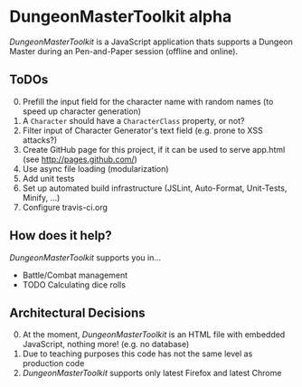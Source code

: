 DungeonMasterToolkit **alpha**
==============================

*DungeonMasterToolkit* is a JavaScript application thats supports a Dungeon Master during an Pen-and-Paper session (offline and online).

ToDOs
-----
0. Prefill the input field for the character name with random names (to speed up character generation)
0. A `Character` should have a `CharacterClass` property, or not?
0. Filter input of Character Generator's text field (e.g. prone to XSS attacks?)
0. Create GitHub page for this project, if it can be used to serve app.html  (see http://pages.github.com/)
0. Use async file loading (modularization)
0. Add unit tests
0. Set up automated build infrastructure (JSLint, Auto-Format, Unit-Tests, Minify, ...)
0. Configure travis-ci.org


How does it help?
-----------------
*DungeonMasterToolkit* supports you in...

* Battle/Combat management
* TODO Calculating dice rolls

Architectural Decisions
-----------------------
0. At the moment, *DungeonMasterToolkit* is an HTML file with embedded JavaScript, nothing more! (e.g. no database)
0. Due to teaching purposes this code has not the same level as production code
0. *DungeonMasterToolkit* supports only latest Firefox and latest Chrome
